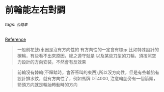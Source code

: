 # 前輪能左右對調

###### tags: `公路車`

[Reference](https://www.mobile01.com/topicdetail.php?f=316&t=5313830)
>一般前花鼓/車圈是沒有方向性的
有方向性的一定會有標示
比如特殊設計的碳輪，有些看不出來原因，總之遵守就是
以及某些刀型的刀輪，須按照空力設計的方向安裝，不然會有反效果

>前輪沒有棘輪(不踩踏時，會答答叫的東西),所以沒方向性，但是有些輪胎有設計排水紋，就有方向性了，例如馬牌 DT4000,
注意輪胎旁有一個箭頭，箭頭方向就是輪胎轉動時的方向

